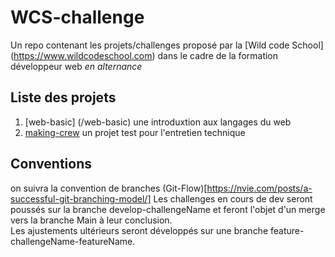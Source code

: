 # WCS-challenge
Un repo contenant les projets/challenges proposé par la [Wild code School] (https://www.wildcodeschool.com) dans le cadre de la formation développeur web _en alternance_

## Liste des projets
1. [web-basic] (/web-basic) une introduxtion aux langages du web
2. [making-crew](/makig-crew) un projet test pour l'entretien technique

## Conventions
on suivra la convention de branches (Git-Flow)[https://nvie.com/posts/a-successful-git-branching-model/]
Les challenges en cours de dev seront poussés sur la branche develop-challengeName et feront l'objet d'un merge vers la branche Main à leur conclusion.  
Les ajustements ultérieurs seront développés sur une branche feature-challengeName-featureName.




